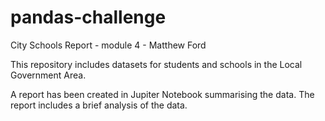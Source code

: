 # pandas-challenge

City Schools Report - module 4 - Matthew Ford

This repository includes datasets for students and schools in the Local Government Area.

A report has been created in Jupiter Notebook summarising the data.
The report includes a brief analysis of the data.

